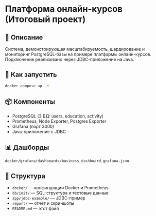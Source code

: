 # Платформа онлайн-курсов (Итоговый проект)

## 📌 Описание
Система, демонстрирующая масштабируемость, шардирование и мониторинг PostgreSQL-базы на примере платформы онлайн-курсов. Подключение реализовано через JDBC-приложение на Java.

## 🚀 Как запустить
```bash
docker compose up -d
```

## 📦 Компоненты
- PostgreSQL (3 БД: users, education, activity)
- Prometheus, Node Exporter, Postgres Exporter
- Grafana (порт 3000)
- Java-приложение с JDBC

## 📊 Дашборды
`docker/grafana/dashboards/business_dashboard_grafana.json` 

## 📂 Структура
- `docker/` — конфигурации Docker и Prometheus
- `db/init/` — SQL-структура и тестовые данные
- `app/jdbc-example/` — JDBC-пример
- `report/` — отчёт и скриншоты
- `README.md` — этот файл
